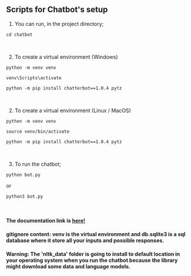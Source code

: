## Scripts for Chatbot's setup 

1. You can run, in the project directory;
```
cd chatbot
```

<br>

2. To create a virtual environment (Windows)
```
python -m venv venv
```
```
venv\Scripts\activate
```
```
python -m pip install chatterbot==1.0.4 pytz
```

<br>

2. To create a virtual environment (Linux / MacOS)
```
python -m venv venv
```
```
source venv/bin/activate
```
```
python -m pip install chatterbot==1.0.4 pytz
```

<br>

3. To run the chatbot;
```
python bot.py
```
or

```
python3 bot.py
```

<br>

#### The documentation link is [here!](https://realpython.com/build-a-chatbot-python-chatterbot/)

#### gitignore content: venv is the virtual environment and db.sqlite3 is a sql database where it store all your inputs and possible responses.

#### Warning: The 'nltk_data' folder is going to install to default location in your operating system when you run the chatbot because the library might download some data and language models.